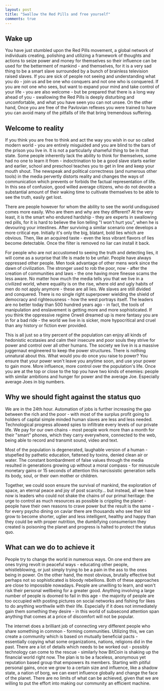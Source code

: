 ```yaml
---
layout: post
title: "Swallow the Red Pills and free yourself"
comments: true  
---
```


## Wake up


You have just stumbled upon the Red Pills movement, a global network of individuals creating, polishing and utilizing a framework of thoughts and actions to seize power and money for themselves so their influence can be used for the betterment of mankind - and themselves, for it is a very sad thing to be a smart slave surrounded by a bunch of brainless television raised slaves. If you are sick of people not seeing and understanding what you do - join us and be one who conquers and not one who is conquered. If you are not one who sees, but want to expand your mind and take control of your life - you are also welcome - but be prepared that there is a long way ahead of you - swallowing the Red Pills is deeply disturbing and uncomfortable, and what you have seen you can not unsee. On the other hand, Once you are free of the Pavlovian reflexes you were trained to have you can avoid many of the pitfalls of life that bring tremendous suffering.

## Welcome to reality

If you think you are free to think and act the way you wish in our so called modern world - you are entirely misguided and you are blind to the bars of the prison you live in. It is not a particularly shameful thing to be in that state. Some people inherently lack the ability to think for themselves, some had no one to learn it from - indoctrination to be a good slave starts earlier and earlier, school and preschool teaches you to get in line and keep your mouth shout. The newspeak and political correctness (and numerous other tools) in the media pervertly distorts reality and changes the ways of communication which prevents or forbids the factual representation of life. In this sea of confusion, good willed average citizens, who do not devote a substantial amount of their waking time to cultivate themselves to be able to see the truth, easily get lost.

There are people however for whom the ability to see the world undisguised comes more easily. Who are them and why are they different? At the very least, it is the smart who endured hardship - they are experts in swallowing red pills, for it is hard to believe the lion telling "I won't hurt you", when he is devouring your intestines. After surviving a similar scenario one develops a more critical eye. Initially it's only the big, blatant, bold lies which are obvious. Then, like an acquired taste - even the less vibrant flavors of lies become detectable. Once the filter is removed no liar can install it back.

For people who are not accustomed to seeing the truth and detecting lies, it will come as a surprise that life is made to be unfair. People have always oppressed other people. Men took advantage of other mens work since the dawn of civilization. The stronger used to rob the poor, now - after the creation of communities and laws - the one having more finesse scams the less aware. No matter how much the media tells you that we live in a civilized world, where equality is on the rise, where old and ugly habits of men do not apply anymore - these are all lies. We slaves are still divided and conquered. There is no single right superpower wielding the shield of democracy and righteousness - how the west portrays itself. The leaders are no better today than 500 hundred years ago - in fact, the tools of manipulation and enslavement is getting more and more sophisticated. If you think the oppressive regime Orwell dreamed up is mere fantasy you are in for a bad ride - the world we live in is sicker, more hypocritical and cruel than any history or fiction ever provided.

This is all just so a tiny percent of the population can enjoy all kinds of hedonistic ecstasies and calm their insecure and poor souls they strive for power and control over all other humans. The society we live in is a massive juggernaut engineered to keep the power structures. There is nothing unnatural about this. What would you do once you raise to power? You ensure that your power won't leave you anytime soon, and use your power to gain more. More influence, more control over the population's life. Once you are at the top or close to the top you have two kinds of enemies: people with similar ambitions and hunger for power and the average Joe. Especially average Joes in big numbers.

## Why we should fight against the status quo

We are in the 24th hour. Automation of jobs is further increasing the gap between the rich and the poor - with most of the surplus profit going to holders of capital simple minded human slaves are less and less needed. Technological progress allowed spies to infiltrate every levels of our private life. We pay for our own chains - most people work more than a month for their "smart" phones, which they carry everywhere, connected to the web, being able to record and transmit sound, video and text.

Most of the population is degenerated, laughable version of a human - stupefied by pathetic education, fattened by toxins, denied clean air or water. The constant bombardment of false values through the media resulted in generations growing up without a moral compass - for minuscule monetary gains or 15 seconds of attention this narcissistic generation sells its body, soul, or their own mother or children.

Together, we could soon ensure the survival of mankind, the exploration of space, an eternal peace and joy of post scarcity... but instead, all we have now is leaders who could not shake the chains of our primal heritage: the urge to control as much resources as possible is crippling the planet - people have their own reasons to crave power but the result is the same - for every psycho dining on caviar there are thousands who see their kid grow to become shorter, uglier and less intelligent, healthy and happy than they could be with proper nutrition, the dumbifying consumerism they created is poisoning the planet and progress is halted to protect the status quo.

## What can we do to achieve it 

People try to change the world in numerous ways. On one end there are ones trying revolt in peaceful ways - educating other people, whistleblowing, or just simply trying to be a pain in the ass to the ones being in power. On the other hand, the most obvious, brutally effective but perhaps not so sophisticated is bloody rebellions. Both of these approaches are close to impossible nowadays. People are unwilling to learn, and won't risk their personal wellbeing for a greater good. Anything involving a large number of people is doomed to fail in this age - the majority of people are too occupied with posting pictures on social networks and fishing for likes to do anything worthwile with their life. Especially if it does not immediately gain them something they desire - in this world of subsecond attention span anything that comes at a price of discomfort will not be popular.

The internet does a brilliant job of connecting very different people who share something in common - forming communities. Utilizing this, we can create a community which is based on mutually beneficial pacts - essentially copying what some organizations, nations, religions did in the past. There are a lot of details which needs to be worked out - possibly technology can come to the rescue - similarly how BitCoin is shaking up the financial world right now. The plan is to be a faceless, anonymous yet reputation based group that empowers its members. Starting with pitiful personal gains, once we grow to a certain size and influence, like a shadow state, a nation of borg, we can exert influence globally and change the face of the planet. There are no limits of what can be achieved, given that we are willing to put the effort into making our community an efficient machine.
